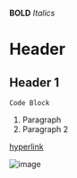 **BOLD**
*Italics*
# Header
## Header 1

```Code Block```

1. Paragraph
2. Paragraph 2

[hyperlink](http://www.google.com)

![image](http://www.cnn.com)
